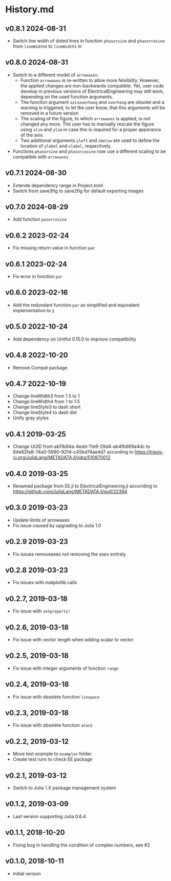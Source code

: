 # History.md

## v0.8.1 2024-08-31
- Switch line width of doted lines in function `phasorsine` and `phasorcosine`
  from `lineWidth4` to `lineWidth1` in

## v0.8.0 2024-08-31
- Switch to a different model of `arrowaxes`:
    - Function `arrowaxes` is re-written to allow more felxibility. However,
      the applied changes are non-backwards compatible. Yet, user code develop
      in previous versions of ElectricalEngineering may still work, depending
      on the used function arguments.
    - The function argument `axisoverhang` and `overhang` are obsolet
      and a warning is triggered, to let the user know, that this arguments
      will be removed in a future version
    - The scaling of the figure, to which `arrowaxes` is applied, is not
      changed any more. The user has to manually rescale the figure using `xlim`
      and `ylim` in case this is required for a proper apperance of the axis.
    - Two additional arguments `yleft` and `xbelow` are used to define the
      location of `ylabel` and `xlabel`, respectively.
- Functions `phasorsine` and `phasorcosine` now use a different scaling to be
  compatible with `arrowaxes`

## v0.7.1 2024-08-30
- Extende dependency range in Project.toml
- Switch from save3fig to save2fig for default exporting images

## v0.7.0 2024-08-29
- Add function `pasorcosine`

## v0.6.2 2023-02-24
- Fix missing return value in function `par`

## v0.6.1 2023-02-24
- Fix error in function `par`

## v0.6.0 2023-02-16
- Add the redundant function `par` as simplified and equivalent
  implementation to `∥`

## v0.5.0 2022-10-24
- Add dependency on Unitful 0.15.0 to improve compatibility

## v0.4.8 2022-10-20
- Remove Compat package

## v0.4.7 2022-10-19
- Change lineWidth3 from 1.5 to 1
- Change lineWidth4 from 1 to 1.5
- Change lineStyle3 to dash short
- Change lineStyle4 to dash dot
- Unify gray styles

## v0.4.1 2019-03-25
- Change UUID from
  ab11b94a-4edd-11e9-29d4-ab4fb969a4dc to
  84e62fa8-74a0-5990-9214-c45bd74ae4d7
  according to https://travis-ci.org/JuliaLang/METADATA.jl/jobs/510870012

## v0.4.0 2019-03-25
- Renamed package from EE.jl to ElectricalEngineering.jl accoriding to
  https://github.com/JuliaLang/METADATA.jl/pull/22394

## v0.3.0 2019-03-23
- Update limits of arrowaxes
- Fix issue caused by upgrading to Julia 1.0

## v0.2.9 2019-03-23
- Fix issues removeaxes not removing the axes entirely

## v0.2.8 2019-03-23
- Fix issues with matplotlib calls

## v0.2.7, 2019-03-18
- Fix issue with `setproperty!`

## v0.2.6, 2019-03-18
- Fix issue with vector length when adding scalar to vector

## v0.2.5, 2019-03-18
- Fix issue with integer arguments of function `range`

## v0.2.4, 2019-03-18
- Fix issue with obsolete function `linspace`

## v0.2.3, 2019-03-18
- Fix issue with obsolete function `atan2`

## v0.2.2, 2019-03-12
- Move test example to `examples` folder
- Create test runs to check EE package

## v0.2.1, 2019-03-12
- Switch to Julia 1.X package management system

## v0.1.2, 2019-03-09
- Last version supporting Julia 0.6.4

## v0.1.1, 2018-10-20
- Fixing bug in handling the condition of complex numbers, see #2

## v0.1.0, 2018-10-11
- Initial version
